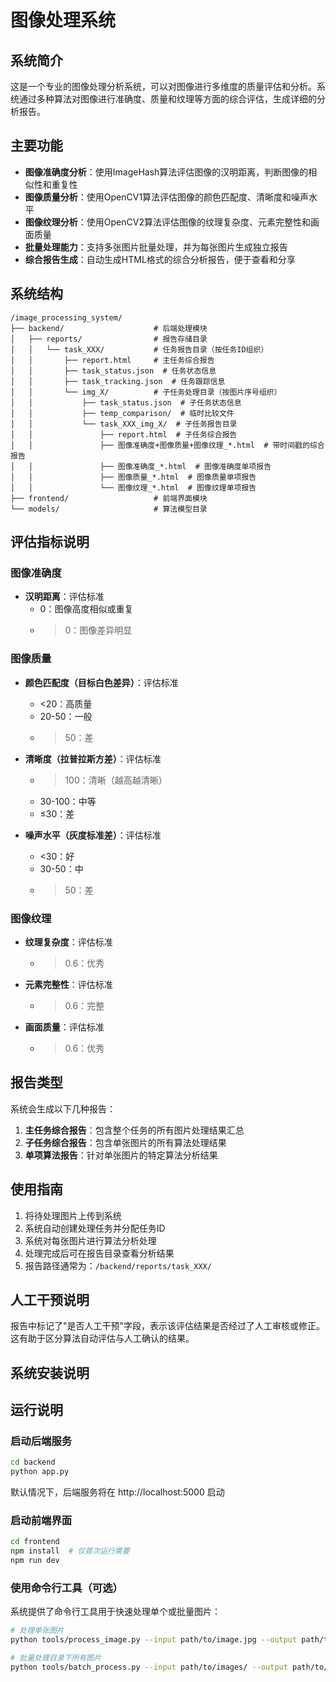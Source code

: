 # 图像处理系统

## 系统简介

这是一个专业的图像处理分析系统，可以对图像进行多维度的质量评估和分析。系统通过多种算法对图像进行准确度、质量和纹理等方面的综合评估，生成详细的分析报告。

## 主要功能

- **图像准确度分析**：使用ImageHash算法评估图像的汉明距离，判断图像的相似性和重复性
- **图像质量分析**：使用OpenCV1算法评估图像的颜色匹配度、清晰度和噪声水平
- **图像纹理分析**：使用OpenCV2算法评估图像的纹理复杂度、元素完整性和画面质量
- **批量处理能力**：支持多张图片批量处理，并为每张图片生成独立报告
- **综合报告生成**：自动生成HTML格式的综合分析报告，便于查看和分享

## 系统结构

```
/image_processing_system/
├── backend/                    # 后端处理模块
│   ├── reports/                # 报告存储目录
│   │   └── task_XXX/           # 任务报告目录（按任务ID组织）
│   │       ├── report.html     # 主任务综合报告
│   │       ├── task_status.json  # 任务状态信息
│   │       ├── task_tracking.json  # 任务跟踪信息
│   │       └── img_X/          # 子任务处理目录（按图片序号组织）
│   │           ├── task_status.json  # 子任务状态信息
│   │           ├── temp_comparison/  # 临时比较文件
│   │           └── task_XXX_img_X/  # 子任务报告目录
│   │               ├── report.html  # 子任务综合报告
│   │               ├── 图像准确度+图像质量+图像纹理_*.html  # 带时间戳的综合报告
│   │               ├── 图像准确度_*.html  # 图像准确度单项报告
│   │               ├── 图像质量_*.html  # 图像质量单项报告
│   │               └── 图像纹理_*.html  # 图像纹理单项报告
├── frontend/                   # 前端界面模块
└── models/                     # 算法模型目录
```

## 评估指标说明

### 图像准确度
- **汉明距离**：评估标准
  - 0：图像高度相似或重复
  - >0：图像差异明显

### 图像质量
- **颜色匹配度（目标白色差异）**：评估标准
  - <20：高质量
  - 20-50：一般
  - >50：差
  
- **清晰度（拉普拉斯方差）**：评估标准
  - >100：清晰（越高越清晰）
  - 30-100：中等
  - ≤30：差

- **噪声水平（灰度标准差）**：评估标准
  - <30：好
  - 30-50：中
  - >50：差

### 图像纹理

- **纹理复杂度**：评估标准
  - >0.6：优秀
  
- **元素完整性**：评估标准
  - >0.6：完整
  
- **画面质量**：评估标准
  - >0.6：优秀

## 报告类型

系统会生成以下几种报告：

1. **主任务综合报告**：包含整个任务的所有图片处理结果汇总
2. **子任务综合报告**：包含单张图片的所有算法处理结果
3. **单项算法报告**：针对单张图片的特定算法分析结果

## 使用指南

1. 将待处理图片上传到系统
2. 系统自动创建处理任务并分配任务ID
3. 系统对每张图片进行算法分析处理
4. 处理完成后可在报告目录查看分析结果
5. 报告路径通常为：`/backend/reports/task_XXX/`

## 人工干预说明

报告中标记了"是否人工干预"字段，表示该评估结果是否经过了人工审核或修正。这有助于区分算法自动评估与人工确认的结果。

## 系统安装说明

## 运行说明

### 启动后端服务

```bash
cd backend
python app.py
```

默认情况下，后端服务将在 http://localhost:5000 启动

### 启动前端界面

```bash
cd frontend
npm install  # 仅首次运行需要
npm run dev
```

### 使用命令行工具（可选）

系统提供了命令行工具用于快速处理单个或批量图片：

```bash
# 处理单张图片
python tools/process_image.py --input path/to/image.jpg --output path/to/output

# 批量处理目录下所有图片
python tools/batch_process.py --input path/to/images/ --output path/to/output
```
